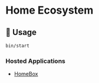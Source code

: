 # Home Ecosystem

## 🚀 Usage

```bash
bin/start
```

### Hosted Applications

- [HomeBox](http://homebox.home.local/home)

